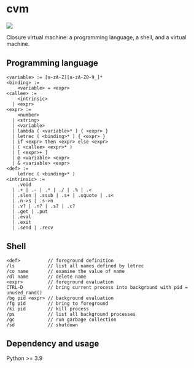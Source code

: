 # cvm

![](https://github.com/sdingcn/closure/actions/workflows/auto-test.yml/badge.svg)

Closure virtual machine: a programming language, a shell, and a virtual machine.

## Programming language

```
<variable> := [a-zA-Z][a-zA-Z0-9_]*
<binding> :=
    <variable> = <expr>
<callee> :=
    <intrinsic>
  | <expr>
<expr> :=
    <number>
  | <string>
  | <variable>
  | lambda ( <variable>* ) { <expr> }
  | letrec ( <binding>* ) { <expr> }
  | if <expr> then <expr> else <expr>
  | ( <callee> <expr>* )
  | [ <expr>+ ]
  | @ <variable> <expr>
  | & <variable> <expr>
<def> :=
    letrec ( <binding>* )
<intrinsic> :=
    .void
  | .+ | .- | .* | ./ | .% | .<
  | .slen | .ssub | .s+ | .squote | .s<
  | .n->s | .s->n
  | .v? | .n? | .s? | .c?
  | .get | .put
  | .eval
  | .exit
  | .send | .recv
```

## Shell

```
<def>          // foreground definition
/ls            // list all names defined by letrec
/co name       // examine the value of name
/dl name       // delete name
<expr>         // foreground evaluation
CTRL-D         // bring current process into background with pid = unused_rand()
/bg pid <expr> // background evaluation
/fg pid        // bring to foreground
/ki pid        // kill process
/ps            // list all background processes
/gc            // run garbage collection
/sd            // shutdown
```

## Dependency and usage

Python >= 3.9
